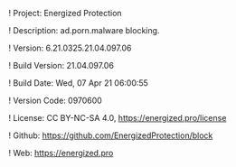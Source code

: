 ! Project: Energized Protection

! Description: ad.porn.malware blocking.

! Version: 6.21.0325.21.04.097.06

! Build Version: 21.04.097.06

! Build Date: Wed, 07 Apr 21 06:00:55

! Version Code: 0970600

! License: CC BY-NC-SA 4.0, https://energized.pro/license

! Github: https://github.com/EnergizedProtection/block

! Web: https://energized.pro
